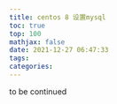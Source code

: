 ```yaml
---
title: centos 8 设置mysql
toc: true
top: 100
mathjax: false
date: 2021-12-27 06:47:33
tags:
categories:
---
```

to be continued

